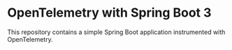 
# OpenTelemetry with Spring Boot 3

This repository contains a simple Spring Boot application instrumented with OpenTelemetry.
